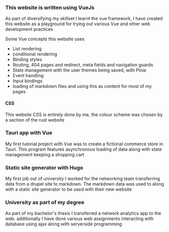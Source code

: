 ### This website is written using VueJs

As part of diversifying my skillset I learnt the vue framework, I have created this website as a playground for trying out various Vue and other web development practices

Some Vue concepts this website uses

*   List rendering
*   conditional rendering
*   Binding styles
*   Routing, 404 pages and redirect, meta fields and navigation guards
*   State management with the user themes being saved, with Pinia
*   Event handling
*   Input bindings
*   loading of markdown files and using this as content for most of my pages

#### CSS

This website CSS is entirely done by me, the colour scheme was chosen by a section of the rust website

### Tauri app with Vue

My first tutorial project with Vue was to create a fictional commerce store in Tauri. This program features asynchronous loading of data along with state management keeping a shopping cart

### Static site generator with Hugo

My first job out of university I worked for the networking team transferring data from a drupel site to markdown. The markdown data was used to along with a static site generator to be used with their new website

### University as part of my degree

As part of my bachelor's thesis I transferred a network analytics app to the web. additionally I have done various web assignments interacting with database using ajax along with serverside programming
